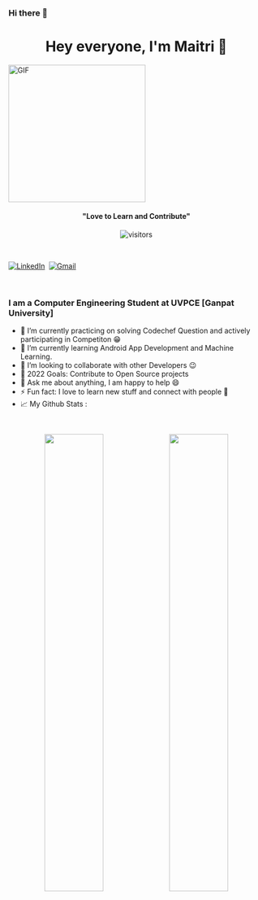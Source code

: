 ### Hi there 👋

<!--
**maitrithaker14/maitrithaker14** is a ✨ _special_ ✨ repository because its `README.md` (this file) appears on your GitHub profile.

Here are some ideas to get you started:

- 🔭 I’m currently working on ...
- 🌱 I’m currently learning ...
- 👯 I’m looking to collaborate on ...
- 🤔 I’m looking for help with ...
- 💬 Ask me about ...
- 📫 How to reach me: ...
- 😄 Pronouns: ...
- ⚡ Fun fact: ...
-->
<p>
  <h1 align="center"><b>Hey everyone, I'm Maitri 👋</b></h1>
</p>
<p>
<img align="center" height="270px" alt="GIF" src="https://user-images.githubusercontent.com/68602671/178182646-68823723-6186-4cb3-a7d0-adcb67e66171.gif" />

  </p>
<p>
  <h4 align="center"><b>"Love to Learn and Contribute"</b></h4>
</p>

<p align="center">
    <img align="center" alt="visitors" src="https://gpvc.arturio.dev/maitrithaker14" />
</p>

<p align="center">
<br>

 <a href="https://www.linkedin.com/in/maitri-thaker-21b041215/"><img src="https://img.shields.io/badge/linkedin-%230077B5.svg?&style=for-the-badge&logo=linkedin&logoColor=white" alt="LinkedIn" /></a>&nbsp;
<a href="mailto:maitrithaker851@gmail.com?subject=Hello%20Maitri"><img src="https://img.shields.io/badge/gmail-%23D14836.svg?&style=for-the-badge&logo=gmail&logoColor=white" alt="Gmail"/></a>&nbsp;
</p>

<br>



### I am a Computer Engineering Student at UVPCE [Ganpat University] 
- 🔭 I’m currently practicing on solving Codechef Question and actively participating in Competiton  :grin:
- 🌱 I’m currently learning Android App Development and Machine Learning.
- 👯 I’m looking to collaborate with other Developers :wink:
- 🥅 2022 Goals: Contribute to Open Source projects
- 💬 Ask me about anything, I am happy to help :smile:
- ⚡ Fun fact: I love to learn new stuff and connect with people :raised_hands:
- 📈 My Github Stats :
<br>
<p align="center">
  <img width="48%" src="https://github-readme-stats.vercel.app/api?username=maitrithaker14&show_icons=true&theme=tokyonight" />
  <img width="48%" src="https://github-readme-stats.vercel.app/api/top-langs/?username=maitrithaker14&show_icons=true&theme=tokyonight" />
</p>
<!--

<img align="left" src="https://github-readme-stats.vercel.app/api?username=maitrithaker14&show_icons=true&theme=tokyonight" alt="maitrithaker14" width="55%">
<img src="https://github-readme-stats.vercel.app/api/top-langs/?username=maitrithaker14&show_icons=true&theme=tokyonight" width="37%" alt="maitrithaker14">
-->
